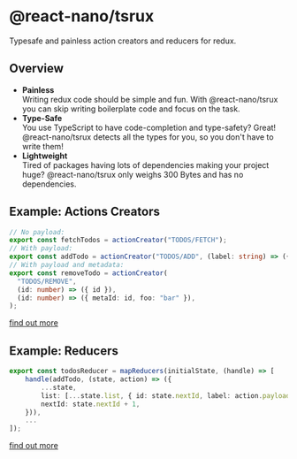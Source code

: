 # @react-nano/tsrux

Typesafe and painless action creators and reducers for redux.

## Overview

- **Painless**\
  Writing redux code should be simple and fun. With @react-nano/tsrux you can skip writing boilerplate code and focus on the task.
- **Type-Safe**\
  You use TypeScript to have code-completion and type-safety? Great! @react-nano/tsrux detects all the types for you, so you don't have to write them!
- **Lightweight**\
  Tired of packages having lots of dependencies making your project huge? @react-nano/tsrux only weighs 300 Bytes and has no dependencies.

## Example: Actions Creators

```typescript
// No payload:
export const fetchTodos = actionCreator("TODOS/FETCH");
// With payload:
export const addTodo = actionCreator("TODOS/ADD", (label: string) => ({ label }));
// With payload and metadata:
export const removeTodo = actionCreator(
  "TODOS/REMOVE",
  (id: number) => ({ id }),
  (id: number) => ({ metaId: id, foo: "bar" }),
);
```

[find out more](./docs/action-creators.md)

## Example: Reducers

```typescript
export const todosReducer = mapReducers(initialState, (handle) => [
    handle(addTodo, (state, action) => ({
        ...state,
        list: [...state.list, { id: state.nextId, label: action.payload.label, checked: false }],
        nextId: state.nextId + 1,
    })),
    ...
]);
```

[find out more](./docs/reducers.md)
